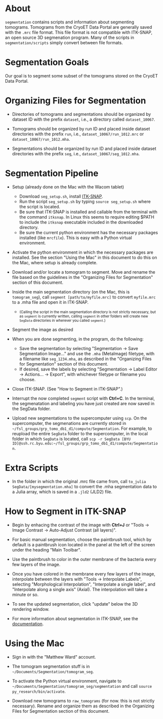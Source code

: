 # About
`segmentation` contains scripts and information about segmenting tomograms. Tomograms from the CryoET Data Portal are generally saved with the `.mrc` file format. This file format is not compatible with ITK-SNAP, an open source 3D segmenation program. Many of the scripts in `segmentation/scripts` simply convert between file formats.

# Segmentation Goals
Our goal is to segment some subset of the tomograms stored on the CryoET Data Portal.

# Organizing Files for Segmentation
 - Directories of tomograms and segmentations should be organized by dataset ID with the prefix `dataset`, i.e., a directory called `dataset_10067`.
  
 - Tomograms should be organized by run ID and placed inside dataset directories with the prefix `run`, i.e., `dataset_10067/run_1012.mrc` or `dataset_10067/run_1012.mha`.
  
 - Segmentations should be organized by run ID and placed inside dataset directories with the prefix `seg`, i.e., `dataset_10067/seg_1012.mha`.

# Segmentation Pipeline
 - Setup (already done on the Mac with the Wacom tablet)
     - Download `seg_setup.sh`, install [ITK-SNAP](http://www.itksnap.org/pmwiki/pmwiki.php?n=Downloads.SNAP3).
     - Run the script `seg_setup.sh` by typing `source seg_setup.sh` where the script is located.
     - Be sure that ITK-SNAP is installed and callable from the terminal with the command `itksnap`. In Linux this seems to require editing $PATH to include the `itksnap` executable included in the downloaded directory.
     - Be sure the current python environment has the necessary packages installed (like `mrcfile`). This is easy with a Python virtual environment.

 - Activate the python environment in which the necessary packages are installed. See the section "Using the Mac" in this document to do this on the Mac, where setup is already complete.

 - Download and/or locate a tomogram to segment. Move and rename the file based on the guidelines in the "Organizing Files for Segmentation" section of this document.

 - Inside the main segmentation directory (on the Mac, this is `tomogram_seg`), call `segment [path/to/myfile.mrc]` to convert `myfile.mrc` to a .mha file and open it in ITK-SNAP. 
   - <small>(Calling the script in the main segmentation directory is not strictly necessary, but as `segment` is currently written, calling `segment` in other folders will create new `SegData` directories in wherever you called `segment`.)</small>

 - Segment the image as desired

 - When you are done segmenting, in the program, do the following:
      - Save the segmentation by selecting "Segmentation → Save Segmentation Image..." and use the `.mha` (MetaImage) filetype, with a filename like `seg_1234.mha`, as described in the "Organizing Files for Segmentation" section of this document.
      - If desired, save the labels by selecting "Segmentation → Label Editor → Actions... → Export", with whichever filetype or filename you choose.

 - Close ITK-SNAP. (See "How to Segment in ITK-SNAP".)

 - Interrupt the now completed `segment` script with **Ctrl+C**. In the terminal, the segmenatation and labeling you have just created are now saved in the SegData folder. 

 - Upload new segmentations to the supercomputer using `scp`. On the supercomputer, the segmenations are currently stored in `~/fsl_groups/grp_tomo_db1_d1/compute/Segmentation`. For example, to reupload the entire `SegData` folder to the supercomputer, in the local folder in which `SegData` is located, call `scp -r SegData [BYU ID]@ssh.rc.byu.edu:~/fsl_groups/grp_tomo_db1_d1/compute/Segmentation`.

# Extra Scripts
 - In the folder in which the original .mrc file came from, call `to_julia SegData/[mysegmentation.mha]` to convert the .mha segmentation data to a Julia array, which is saved in a `.jld2` (JLD2) file. 

# How to Segment in ITK-SNAP
- Begin by enhacing the contrast of the image with **Ctrl+J** or "Tools → Image Contrast → Auto-Adjust Contrast (all layers)".

- For basic manual segmentation, choose the paintbrush tool, which by default is a paintbrush icon located in the panel at the left of the screen under the heading "Main Toolbar".

- Use the paintbrush to color in the outer membrane of the bacteria every few layers of the image.

- Once you have colored in the membrane every few layers of the image, interpolate between the layers with "Tools → Interpolate Labels", selecting "Morphological Interpolation", "Interpolate a single label", and "Interpolate along a single axis" (Axial). The interpolation will take a minute or so. 

- To see the updated segmentation, click "update" below the 3D rendering window.

- For more information about segmentation in ITK-SNAP, see the [documentation](http://www.itksnap.org/pmwiki/pmwiki.php?n=Documentation.SNAP3).

# Using the Mac
 - Sign in with the "Matthew Ward" account.
 
 - The tomogram segmentation stuff is in `~/Documents/Segmentation/tomogram_seg`.

 - To activate the Python virtual environment, navigate to `~/Documents/Segmentation/tomogram_seg/segmentation` and call `source py_research/bin/activate`.

 - Download new tomograms to `raw_tomograms` (for now. this is not strictly necessary). Rename and organize them as described in the Organizing Files for Segmentation section of this document.
